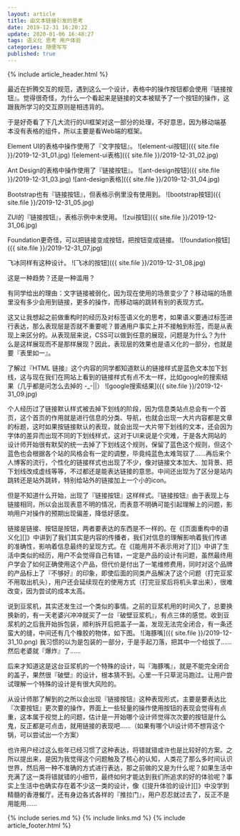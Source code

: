 ```yaml
---
layout: article
title: 由文本链接引发的思考
date: 2019-12-31 16:20:22
update: 2020-01-06 16:48:27
tags: 语义化 思考 用户体验
categories: 随便写写
published: true
---
```


{% include article_header.html %}

最近在折腾交互的规范，遇到这么一个设计，表格中的操作按钮都会使用『链接按钮』。觉得很奇怪，为什么一个看起来是链接的文本被赋予了一个按钮的操作，这跟我所学习的交互原则是相违背的。

于是好奇看了下几大流行的UI框架对这一部分的处理，不好意思，因为移动端基本没有表格的组件，所以主要是看Web端的框架。

Element UI的表格中操作使用了『文字按钮』。
![element-ui按钮]({{ site.file }}/2019-12-31_01.jpg)
![element-ui表格]({{ site.file }}/2019-12-31_02.jpg)

Ant Design的表格中操作使用了『链接按钮』。
![ant-design按钮]({{ site.file }}/2019-12-31_03.jpg)
![ant-design表格]({{ site.file }}/2019-12-31_04.jpg)

Bootstrap也有『链接按钮』，但表格示例里没有使用到。
![bootstrap按钮]({{ site.file }}/2019-12-31_05.jpg)

ZUI的『链接按钮』，表格示例中未使用。
![zui按钮]({{ site.file }}/2019-12-31_06.jpg)

Foundation更奇怪，可以把链接变成按钮，把按钮变成链接。
![foundation按钮]({{ site.file }}/2019-12-31_07.jpg)

飞冰同样有这种设计。
![飞冰的按钮]({{ site.file }}/2019-12-31_08.jpg)

这是一种趋势？还是一种滥用？

有同学给出的理由：文字链接被弱化，因为现在使用的场景变少了？移动端的场景里没有多少会用到链接，更多的操作，而移动端的跳转有别的表现方式。

这又让我想起之前做重构时的经历及对标签语义化的思考，如果语义要通过标签进行表达，那么表现层是否就不重要呢？普通用户事实上并不接触到标签，而是从表现上来区分的。从表现层来说，CSS可以做到任意的展现，问题是为什么？为什么是这样展现而不是那样展现？因此，表现层的效果也是语义化的一部分，也就是要『表里如一』。

了解过『HTML 链接』这个内容的同学都知道默认的链接样式是蓝色文本加下划线，这与现在我们在网站上看到的链接样式有点不太一样，比如google的搜索结果（几乎都是问怎么去掉的 -_-||）
![google搜索结果]({{ site.file }}/2019-12-31_09.jpg)

个人经历过了链接默认样式被去掉下划线的阶段，因为信息类站点总会有一个首页，这个首页的作用就是进行信息的分类、导航，也就会出现一大片内容都是文章的标题，这时如果按链接默认的表现，就会出现一大片带下划线的文本，还会因为字体的差异而出现不同的下划线样式，这对于UI来说是个灾难，于是各大网站的设计师开始很有默契的统一去掉了下划线这个规则，保留了蓝色这个规则，但这个蓝色也会根据各个站的风格会有一定的调整，毕竟纯蓝色太难驾驭了……再后来个人博客的流行，个性化的链接样式也出现了不少，像对链接文本加大、加背景、把下划线改成虚线等等，不过都还是能表达链接的意思。中间还出现为了区分是站内跳转还是站外跳转，特别给站外的链接加上一个小的icon。

但是不知道什么开始，出现了『链接按钮』这样样式。『链接按钮』由于表现上与链接相同，所以会出现表意不明的情况，而表意不明确可能引起理解上的问题，影响用户对操作的预期出现偏差，降低好感度。

链接是链接、按钮是按钮，两者要表达的东西是不一样的。在《[页面重构中的语义化][]》中讲到了我们其实是内容的传播者，我们对信息的理解影响着我们传递的准确性，影响着信息最终的呈现方式。在《[能用并不表示用对了][]》中讲了生活中类似的经历，用户不会觉得自己有错，一定是产品的设计有问题，虽然最终用户学会了如何正确使用这个产品，但代价是付出了一笔维修费用，同时对这个品牌的产品标上了『不够好』的印象，即使后面的同类产品解决了这个问题（打完豆浆不用取出机头），用户还会延续现在的使用方式（打完豆浆后将机头拿出来），很难改变，因为尝试的成本太高。

说到豆浆机，其实还发生过一个类似的事情。之前的豆浆机用的时间久了，总要换换新的，有一天老婆兴冲冲就买了一台『破壁豆浆机』，有点三体的感觉。收到豆浆机的之后我开始拆包装，顺利拆开后把盖子一盖，发现无法完全闭合，有一条还蛮大的缝，中间还有几个橡胶的物体，如下图。
![海豚嘴]({{ site.file }}/2019-12-31_10.png)
我习惯的以为是包装的一部分，于是手起刀落，把其中一个给拔了……然后老婆就『爆炸』了……

后来才知道这是这台豆浆机的一个特殊的设计，叫『海豚嘴』，就是不能完全闭合的盖子，果然很『破壁』的设计，根本猜不到。心里一千只草泥马跑过。让用户尝试理解一个特殊的设计是有很大风险的。

从设计师那了解到的之所以会出现『链接按钮』这种表现形式，主要是要表达比『次要按钮』更次要的操作，界面上一些轻量的操作使用按钮的表现会觉得有点重，这本属于视觉上的问题，估计是一开始哪个设计师觉得次次要的按钮是什么鬼，反正都是可点击，就用链接的表现吧……（如果有哪个UI设计师不想背这个锅，可以尝试出一个方案）

也许用户经过这么些年已经习惯了这种表达，将错就错或许也是比较好的方案。之所以提出来，是因为我觉得这个问题触及了核心的认知，人类花了那么多时间认识世界，然后用一种不准确的方式进行表达，那之前做的又是为什么呢？如果生活中充满了这一类将错就错的小细节，最终如何才能达到我们所追求的好的体验呢？事实上生活中也确实存在着不少这一类的设计，像《[提升体验的设计][]》中没学到精髓的香港餐厅。还有身边各式各样的『推拉门』，用户忍忍就过去了，反正不是用能用……

{% include series.md %}
{% include links.md %}
{% include article_footer.html %}
